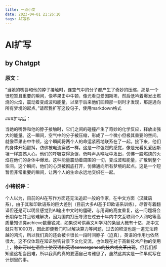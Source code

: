 ```yaml
---
title: 一点小文
date: 2023-04-01 21:26:10
tags: AI写作
---
```

 # AI扩写
 ## by Chatgpt
 ### 原文：
 
  “当她的嘴唇和他的脖子接触时，连空气中的分子都产生了奇妙的压缩，那是一个很短暂且重要的瞬间，像苹果击中牛顿，像光看见爱因斯坦，然后低吟着爆发出燃烧的火焰，震动着变成波和能量，以至于后来他们回顾那一刻时才发现，那是通向所有梦境的起点。”请帮我扩写这段句子，使用markdown格式

  ###扩写后：

  当她的嘴唇和他的脖子接触时，它们之间的碰撞产生了奇妙的化学反应，释放出强大的能量。这一瞬间，空气中的分子被压缩，形成了一个微小但极其重要的空间。就像苹果击中牛顿，这个瞬间将两个人的命运紧密地联系在了一起。接下来，他们的身体开始颤抖，仿佛被电流穿透一样。这是一种强烈的感觉，像是光看见爱因斯坦一样震撼人心。他们的呼吸变得急促，低吟声从喉咙中发出，仿佛一股燃烧的火焰在他们的身体中爆发。这种能量震动着周围的一切，变成波和能量，扩散到整个空间。这个瞬间，他们的心灵被彻底打开，仿佛通向所有梦境的起点。这是一个短暂但非常重要的瞬间，让两个人的生命永远地交织在一起。

  ### 小铭锐评：

  个人以为，目前的AI在写作方面还无法追赶一般的作家，在中文方面（汉藏语系），由于其和印欧语系的巨大差别（目前大多AI基于印欧语系训练），尽管有着翻译但还是可以明显感觉到AI输出中文时的僵硬，与用词的高度重复，这一问题将会长期存在并且较难解决，因为国内打压导致在过去十年内中文互联网个人网站等高质量知识类achieve数量锐减，如果说可供英文AI学习的条目大概有十亿，那中文就只有1000万，因此即便我们可以解决算力等问题，过去的积淀也是一道无法跨越的鸿沟，所以我们真的还会被卡很长一段时间脖子（迫真），英语的作用也依然很大，这不仅体现在知识脱钩背景下文化交流，也体现在对于高新技术产物的使用上，~~除非可以在语言上使汉语和英语convergence的技术或变革出现~~，但我们都知道这相当困难，所以我真的真的要逼自己考雅思了，虽然这其实是一件早就写在计划里的事。

